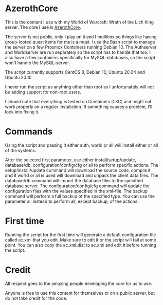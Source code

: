 # AzerothCore
This is the content I use with my World of Warcraft: Wrath of the Lich King server. The core I use is [AzerothCore](https://github.com/azerothcore/azerothcore-wotlk).

The server is not public, only I play on it and I multibox so things like having group-looted quest items for me is a must. I use the Bash script to manage the server on a few Proxmox Containers running Debian 10. The Authserver and Worldserver are run separately so the script has to handle that too. I also have a few containers specifically for MySQL-databases, so the script won't handle the MySQL-server.

The script currently supports CentOS 8, Debian 10, Ubuntu 20.04 and Ubuntu 20.10.

I never run the script as anything other than root so I unfortunately will not be adding support for non-root users.

I should note that everything is tested on Containers (LXC) and might not work properly on a regular installation. If something causes a problem, I'll look into fixing it.

# Commands
Using the script and passing it either auth, world or all will install either or all of the systems.

After the selected first parameter, use either install/setup/update, database/db, configuration/config/cfg or all to perform specific actions.
The setup/install/update command will download the source code, compile it and if world or all is used will download and unpack the client data files.
The database/db command will import the database files to the specified database server.
The configuration/config/cfg command will update the configuration files with the values specified in the xml-file.
The backup command will perform a full backup of the specified type.
You can use the parameter all instead to perform all, except backup, of the actions.

# First time
Running the script for the first time will generate a default configuration file called ac.xml that you edit. Make sure to edit it or the script will fail at some point. You can also copy the ac.xml.dist to ac.xml and edit it before running the script.

# Credit
All respect goes to the amazing people developing the core for us to use.

Anyone is free to use this content for themselves or on a public server, but do not take credit for the code.
